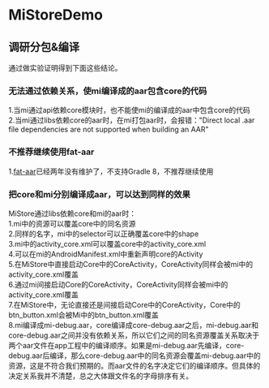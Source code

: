 # MiStoreDemo
## 调研分包&编译  
通过做实验证明得到下面这些结论。  

### 无法通过依赖关系，使mi编译成的aar包含core的代码  

1.当mi通过api依赖core模块时，也不能使mi的编译成的aar中包含core的代码  
2.当mi通过libs依赖core的aar时，在mi打包aar时，会报错："Direct local .aar file dependencies are not supported when building an AAR"  

### 不推荐继续使用fat-aar  

1.[fat-aar](https://github.com/kezong/fat-aar-android)已经两年没有维护了，不支持Gradle 8，不推荐继续使用

### 把core和mi分别编译成aar，可以达到同样的效果  

MiStore通过libs依赖core和mi的aar时：  
1.mi中的资源可以覆盖core中的同名资源  
2.同样的名字，mi中的selector可以正确覆盖core中的shape  
3.mi中的activity_core.xml可以覆盖core中的activity_core.xml  
4.可以在mi的AndroidManifest.xml中重新声明core的Activity  
5.在MiStore中直接启动Core中的CoreActivity，CoreActivity同样会被mi中的activity_core.xml覆盖  
6.通过mi间接启动Core的CoreActivity，CoreActivity同样会被mi中的activity_core.xml覆盖  
7.在MiStore中，无论直接还是间接启动Core中的CoreActivity，Core中的btn_button.xml会被Mi中的btn_button.xml覆盖  
8.mi编译成mi-debug.aar，core编译成core-debug.aar之后，mi-debug.aar和core-debug.aar之间并没有依赖关系，所以它们之间的同名资源覆盖关系取决于两个aar文件在app工程中的编译顺序。如果是mi-debug.aar先编译，core-debug.aar后编译，那么core-debug.aar中的同名资源会覆盖mi-debug.aar中的资源，这是不符合我们预期的。而aar文件的名字决定它们的编译顺序。但具体的决定关系我并不清楚，总之大体跟文件名的字母排序有关。
